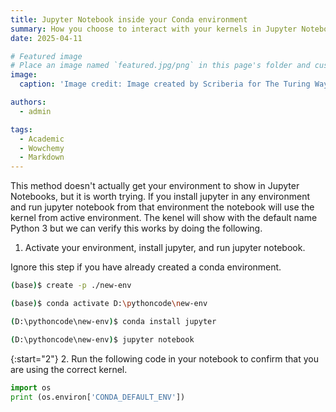 ```yaml
---
title: Jupyter Notebook inside your Conda environment
summary: How you choose to interact with your kernels in Jupyter Notebook!
date: 2025-04-11

# Featured image
# Place an image named `featured.jpg/png` in this page's folder and customize its options here.
image:
  caption: 'Image credit: Image created by Scriberia for The Turing Way community (CC-BY license)'

authors:
  - admin

tags:
  - Academic
  - Wowchemy
  - Markdown
---
```


This method doesn't actually get your environment to show in Jupyter Notebooks, but it is worth trying. If you install jupyter in any environment and run jupyter notebook from that environment the notebook will use the kernel from active environment. The kenel will show with the default name Python 3 but we can verify this works by doing the following.

1. Activate your environment, install jupyter, and run jupyter notebook.

Ignore this step if you have already created a conda environment.

```bash
(base)$ create -p ./new-env
```

```bash
(base)$ conda activate D:\pythoncode\new-env
```

```bash
(D:\pythoncode\new-env)$ conda install jupyter
```

```bash
(D:\pythoncode\new-env)$ jupyter notebook
```

{:start="2"}
2. Run the following code in your notebook to confirm that you are using the correct kernel.

```python
import os
print (os.environ['CONDA_DEFAULT_ENV'])
```